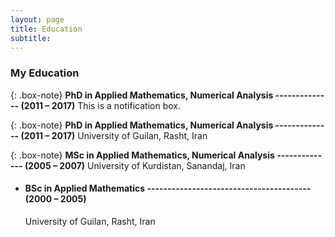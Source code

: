 ```yaml
---
layout: page
title: Education
subtitle: 
---
```



### My Education

{: .box-note}
**PhD in Applied Mathematics, Numerical Analysis -------------- (2011 – 2017)** 
    This is a notification box.

{: .box-note}
**PhD in Applied Mathematics, Numerical Analysis -------------- (2011 – 2017)**
    University of Guilan, Rasht, Iran

{: .box-note}
**MSc in Applied Mathematics, Numerical Analysis -------------- (2005 – 2007)**
    University of Kurdistan, Sanandaj, Iran

- #### BSc in Applied Mathematics ---------------------------------------- (2000 – 2005)
    University of Guilan, Rasht, Iran

